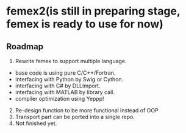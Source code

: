 # femex2(is still in preparing stage, femex is ready to use for now)

## Roadmap 

1. Rewrite femex to support multiple language.

  * base code is using pure C/C++/Fortran. 
  * interfacing with Python by Swig or Cython.
  * interfacing with C# by DLLImport.
  * interfacing with MATLAB by library call.
  * compiler optimization using Yeppp!

2. Re-design function to be more functional instead of OOP
3. Transport part can be ported into a single repo.
4. Not finished yet.


